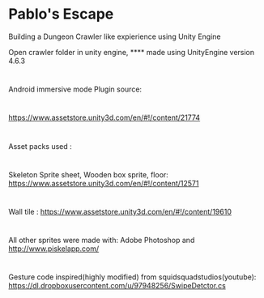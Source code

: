 # Pablo's Escape
Building a Dungeon Crawler like expierience using Unity Engine

Open crawler folder in unity engine,
**** made using UnityEngine version 4.6.3
#
#
#
#
#
#
#
#
Android immersive mode Plugin source: 
#
https://www.assetstore.unity3d.com/en/#!/content/21774
#
Asset packs used :
#
Skeleton Sprite sheet, Wooden box sprite, floor: https://www.assetstore.unity3d.com/en/#!/content/12571
#
Wall tile   : https://www.assetstore.unity3d.com/en/#!/content/19610
#
All other sprites were made with: Adobe Photoshop and http://www.piskelapp.com/
#
Gesture code inspired(highly modified) from squidsquadstudios(youtube): https://dl.dropboxusercontent.com/u/97948256/SwipeDetctor.cs
#



